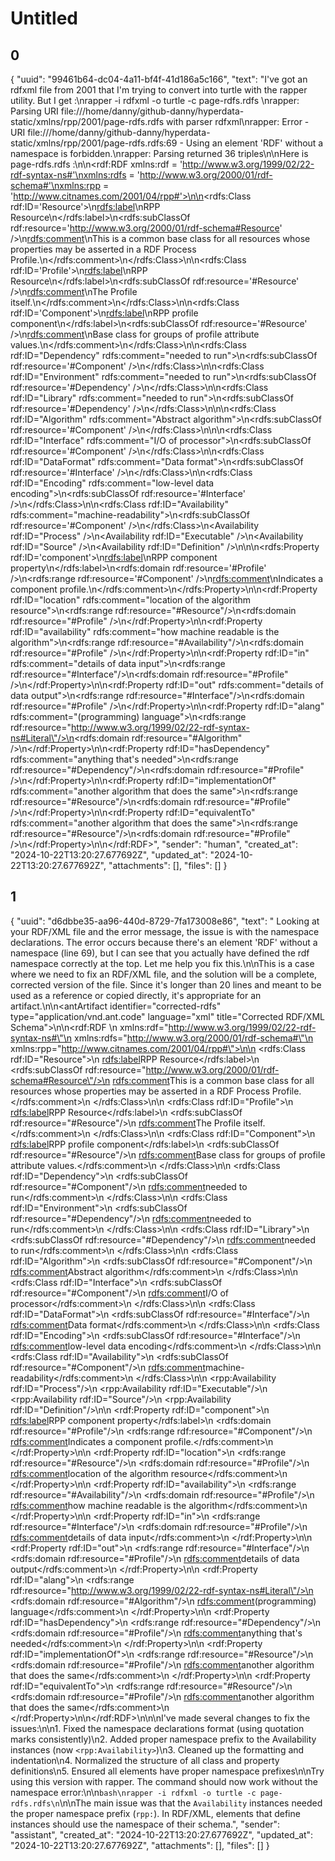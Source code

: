 # Untitled

## 0

{
  "uuid": "99461b64-dc04-4a11-bf4f-41d186a5c166",
  "text": "I've got an rdfxml file from 2001 that I'm trying to convert into turtle with the rapper utility. But I get :\nrapper -i rdfxml -o turtle -c page-rdfs.rdfs \nrapper: Parsing URI file:///home/danny/github-danny/hyperdata-static/xmlns/rpp/2001/page-rdfs.rdfs with parser rdfxml\nrapper: Error - URI file:///home/danny/github-danny/hyperdata-static/xmlns/rpp/2001/page-rdfs.rdfs:69 - Using an element 'RDF' without a namespace is forbidden.\nrapper: Parsing returned 36 triples\n\nHere is page-rdfs.rdfs  :\n<?xml version=\"1.0\" encoding=\"UTF-8\"?>\n<rdf:RDF xmlns:rdf = 'http://www.w3.org/1999/02/22-rdf-syntax-ns#'\nxmlns:rdfs = 'http://www.w3.org/2000/01/rdf-schema#'\nxmlns:rpp = 'http://www.citnames.com/2001/04/rpp#'>\n\n<rdfs:Class rdf:ID='Resource'>\n<rdfs:label>\nRPP Resource\n</rdfs:label>\n<rdfs:subClassOf rdf:resource='http://www.w3.org/2000/01/rdf-schema#Resource' />\n<rdfs:comment>\nThis is a common base class for all resources whose properties may be asserted in a RDF Process Profile.\n</rdfs:comment>\n</rdfs:Class>\n\n<rdfs:Class rdf:ID='Profile'>\n<rdfs:label>\nRPP Resource\n</rdfs:label>\n<rdfs:subClassOf rdf:resource='#Resource' />\n<rdfs:comment>\nThe Profile itself.\n</rdfs:comment>\n</rdfs:Class>\n\n<rdfs:Class rdf:ID='Component'>\n<rdfs:label>\nRPP profile component\n</rdfs:label>\n<rdfs:subClassOf rdf:resource='#Resource' />\n<rdfs:comment>\nBase class for groups of profile attribute values.\n</rdfs:comment>\n</rdfs:Class>\n\n<rdfs:Class rdf:ID=\"Dependency\" rdfs:comment=\"needed to run\">\n<rdfs:subClassOf rdf:resource='#Component' />\n</rdfs:Class>\n\n<rdfs:Class rdf:ID=\"Environment\" rdfs:comment=\"needed to run\">\n<rdfs:subClassOf rdf:resource='#Dependency' />\n</rdfs:Class>\n\n<rdfs:Class rdf:ID=\"Library\" rdfs:comment=\"needed to run\">\n<rdfs:subClassOf rdf:resource='#Dependency' />\n</rdfs:Class>\n\n\n<rdfs:Class rdf:ID=\"Algorithm\" rdfs:comment=\"Abstract algorithm\">\n<rdfs:subClassOf rdf:resource='#Component' />\n</rdfs:Class>\n\n\n<rdfs:Class rdf:ID=\"Interface\" rdfs:comment=\"I/O of processor\">\n<rdfs:subClassOf rdf:resource='#Component' />\n</rdfs:Class>\n\n<rdfs:Class rdf:ID=\"DataFormat\" rdfs:comment=\"Data format\">\n<rdfs:subClassOf rdf:resource='#Interface' />\n</rdfs:Class>\n\n<rdfs:Class rdf:ID=\"Encoding\" rdfs:comment=\"low-level data encoding\">\n<rdfs:subClassOf rdf:resource='#Interface' />\n</rdfs:Class>\n\n<rdfs:Class rdf:ID=\"Availability\" rdfs:comment=\"machine-readability\">\n<rdfs:subClassOf rdf:resource='#Component' />\n</rdfs:Class>\n<Availability rdf:ID=\"Process\" />\n<Availability rdf:ID=\"Executable\" />\n<Availability rdf:ID=\"Source\" />\n<Availability rdf:ID=\"Definition\" />\n\n\n<rdfs:Property rdf:ID='component'>\n<rdfs:label>\nRPP component property\n</rdfs:label>\n<rdfs:domain rdf:resource='#Profile' />\n<rdfs:range rdf:resource='#Component' />\n<rdfs:comment>\nIndicates a component profile.\n</rdfs:comment>\n</rdfs:Property>\n\n<rdf:Property rdf:ID=\"location\" rdfs:comment=\"location of the algorithm resource\">\n<rdfs:range rdf:resource=\"#Resource\"/>\n<rdfs:domain rdf:resource=\"#Profile\" />\n</rdf:Property>\n\n<rdf:Property rdf:ID=\"availability\" rdfs:comment=\"how machine readable is the algorithm\">\n<rdfs:range rdf:resource=\"#Availability\"/>\n<rdfs:domain rdf:resource=\"#Profile\" />\n</rdf:Property>\n\n<rdf:Property rdf:ID=\"in\" rdfs:comment=\"details of data input\">\n<rdfs:range rdf:resource=\"#Interface\"/>\n<rdfs:domain rdf:resource=\"#Profile\" />\n</rdf:Property>\n\n<rdf:Property rdf:ID=\"out\" rdfs:comment=\"details of data output\">\n<rdfs:range rdf:resource=\"#Interface\"/>\n<rdfs:domain rdf:resource=\"#Profile\" />\n</rdf:Property>\n\n<rdf:Property rdf:ID=\"alang\" rdfs:comment=\"(programming) language\">\n<rdfs:range rdf:resource=\"http://www.w3.org/1999/02/22-rdf-syntax-ns#Literal\"/>\n<rdfs:domain rdf:resource=\"#Algorithm\" />\n</rdf:Property>\n\n<rdf:Property rdf:ID=\"hasDependency\" rdfs:comment=\"anything that's needed\">\n<rdfs:range rdf:resource=\"#Dependency\"/>\n<rdfs:domain rdf:resource=\"#Profile\" />\n</rdf:Property>\n\n<rdf:Property rdf:ID=\"implementationOf\" rdfs:comment=\"another algorithm that does the same\">\n<rdfs:range rdf:resource=\"#Resource\"/>\n<rdfs:domain rdf:resource=\"#Profile\" />\n</rdf:Property>\n\n<rdf:Property rdf:ID=\"equivalentTo\" rdfs:comment=\"another algorithm that does the same\">\n<rdfs:range rdf:resource=\"#Resource\"/>\n<rdfs:domain rdf:resource=\"#Profile\" />\n</rdf:Property>\n\n</rdf:RDF>",
  "sender": "human",
  "created_at": "2024-10-22T13:20:27.677692Z",
  "updated_at": "2024-10-22T13:20:27.677692Z",
  "attachments": [],
  "files": []
}

## 1

{
  "uuid": "d6dbbe35-aa96-440d-8729-7fa173008e86",
  "text": " Looking at your RDF/XML file and the error message, the issue is with the namespace declarations. The error occurs because there's an element 'RDF' without a namespace (line 69), but I can see that you actually have defined the rdf namespace correctly at the top. Let me help you fix this.\n\n<antThinking>This is a case where we need to fix an RDF/XML file, and the solution will be a complete, corrected version of the file. Since it's longer than 20 lines and meant to be used as a reference or copied directly, it's appropriate for an artifact.</antThinking>\n\n<antArtifact identifier=\"corrected-rdfs\" type=\"application/vnd.ant.code\" language=\"xml\" title=\"Corrected RDF/XML Schema\">\n<?xml version=\"1.0\" encoding=\"UTF-8\"?>\n<rdf:RDF \n    xmlns:rdf=\"http://www.w3.org/1999/02/22-rdf-syntax-ns#\"\n    xmlns:rdfs=\"http://www.w3.org/2000/01/rdf-schema#\"\n    xmlns:rpp=\"http://www.citnames.com/2001/04/rpp#\">\n\n    <rdfs:Class rdf:ID=\"Resource\">\n        <rdfs:label>RPP Resource</rdfs:label>\n        <rdfs:subClassOf rdf:resource=\"http://www.w3.org/2000/01/rdf-schema#Resource\"/>\n        <rdfs:comment>This is a common base class for all resources whose properties may be asserted in a RDF Process Profile.</rdfs:comment>\n    </rdfs:Class>\n\n    <rdfs:Class rdf:ID=\"Profile\">\n        <rdfs:label>RPP Resource</rdfs:label>\n        <rdfs:subClassOf rdf:resource=\"#Resource\"/>\n        <rdfs:comment>The Profile itself.</rdfs:comment>\n    </rdfs:Class>\n\n    <rdfs:Class rdf:ID=\"Component\">\n        <rdfs:label>RPP profile component</rdfs:label>\n        <rdfs:subClassOf rdf:resource=\"#Resource\"/>\n        <rdfs:comment>Base class for groups of profile attribute values.</rdfs:comment>\n    </rdfs:Class>\n\n    <rdfs:Class rdf:ID=\"Dependency\">\n        <rdfs:subClassOf rdf:resource=\"#Component\"/>\n        <rdfs:comment>needed to run</rdfs:comment>\n    </rdfs:Class>\n\n    <rdfs:Class rdf:ID=\"Environment\">\n        <rdfs:subClassOf rdf:resource=\"#Dependency\"/>\n        <rdfs:comment>needed to run</rdfs:comment>\n    </rdfs:Class>\n\n    <rdfs:Class rdf:ID=\"Library\">\n        <rdfs:subClassOf rdf:resource=\"#Dependency\"/>\n        <rdfs:comment>needed to run</rdfs:comment>\n    </rdfs:Class>\n\n    <rdfs:Class rdf:ID=\"Algorithm\">\n        <rdfs:subClassOf rdf:resource=\"#Component\"/>\n        <rdfs:comment>Abstract algorithm</rdfs:comment>\n    </rdfs:Class>\n\n    <rdfs:Class rdf:ID=\"Interface\">\n        <rdfs:subClassOf rdf:resource=\"#Component\"/>\n        <rdfs:comment>I/O of processor</rdfs:comment>\n    </rdfs:Class>\n\n    <rdfs:Class rdf:ID=\"DataFormat\">\n        <rdfs:subClassOf rdf:resource=\"#Interface\"/>\n        <rdfs:comment>Data format</rdfs:comment>\n    </rdfs:Class>\n\n    <rdfs:Class rdf:ID=\"Encoding\">\n        <rdfs:subClassOf rdf:resource=\"#Interface\"/>\n        <rdfs:comment>low-level data encoding</rdfs:comment>\n    </rdfs:Class>\n\n    <rdfs:Class rdf:ID=\"Availability\">\n        <rdfs:subClassOf rdf:resource=\"#Component\"/>\n        <rdfs:comment>machine-readability</rdfs:comment>\n    </rdfs:Class>\n\n    <rpp:Availability rdf:ID=\"Process\"/>\n    <rpp:Availability rdf:ID=\"Executable\"/>\n    <rpp:Availability rdf:ID=\"Source\"/>\n    <rpp:Availability rdf:ID=\"Definition\"/>\n\n    <rdf:Property rdf:ID=\"component\">\n        <rdfs:label>RPP component property</rdfs:label>\n        <rdfs:domain rdf:resource=\"#Profile\"/>\n        <rdfs:range rdf:resource=\"#Component\"/>\n        <rdfs:comment>Indicates a component profile.</rdfs:comment>\n    </rdf:Property>\n\n    <rdf:Property rdf:ID=\"location\">\n        <rdfs:range rdf:resource=\"#Resource\"/>\n        <rdfs:domain rdf:resource=\"#Profile\"/>\n        <rdfs:comment>location of the algorithm resource</rdfs:comment>\n    </rdf:Property>\n\n    <rdf:Property rdf:ID=\"availability\">\n        <rdfs:range rdf:resource=\"#Availability\"/>\n        <rdfs:domain rdf:resource=\"#Profile\"/>\n        <rdfs:comment>how machine readable is the algorithm</rdfs:comment>\n    </rdf:Property>\n\n    <rdf:Property rdf:ID=\"in\">\n        <rdfs:range rdf:resource=\"#Interface\"/>\n        <rdfs:domain rdf:resource=\"#Profile\"/>\n        <rdfs:comment>details of data input</rdfs:comment>\n    </rdf:Property>\n\n    <rdf:Property rdf:ID=\"out\">\n        <rdfs:range rdf:resource=\"#Interface\"/>\n        <rdfs:domain rdf:resource=\"#Profile\"/>\n        <rdfs:comment>details of data output</rdfs:comment>\n    </rdf:Property>\n\n    <rdf:Property rdf:ID=\"alang\">\n        <rdfs:range rdf:resource=\"http://www.w3.org/1999/02/22-rdf-syntax-ns#Literal\"/>\n        <rdfs:domain rdf:resource=\"#Algorithm\"/>\n        <rdfs:comment>(programming) language</rdfs:comment>\n    </rdf:Property>\n\n    <rdf:Property rdf:ID=\"hasDependency\">\n        <rdfs:range rdf:resource=\"#Dependency\"/>\n        <rdfs:domain rdf:resource=\"#Profile\"/>\n        <rdfs:comment>anything that's needed</rdfs:comment>\n    </rdf:Property>\n\n    <rdf:Property rdf:ID=\"implementationOf\">\n        <rdfs:range rdf:resource=\"#Resource\"/>\n        <rdfs:domain rdf:resource=\"#Profile\"/>\n        <rdfs:comment>another algorithm that does the same</rdfs:comment>\n    </rdf:Property>\n\n    <rdf:Property rdf:ID=\"equivalentTo\">\n        <rdfs:range rdf:resource=\"#Resource\"/>\n        <rdfs:domain rdf:resource=\"#Profile\"/>\n        <rdfs:comment>another algorithm that does the same</rdfs:comment>\n    </rdf:Property>\n\n</rdf:RDF>\n</antArtifact>\n\nI've made several changes to fix the issues:\n\n1. Fixed the namespace declarations format (using quotation marks consistently)\n2. Added proper namespace prefix to the Availability instances (now `<rpp:Availability>`)\n3. Cleaned up the formatting and indentation\n4. Normalized the structure of all class and property definitions\n5. Ensured all elements have proper namespace prefixes\n\nTry using this version with rapper. The command should now work without the namespace error:\n\n```bash\nrapper -i rdfxml -o turtle -c page-rdfs.rdfs\n```\n\nThe main issue was that the `Availability` instances needed the proper namespace prefix (`rpp:`). In RDF/XML, elements that define instances should use the namespace of their schema.",
  "sender": "assistant",
  "created_at": "2024-10-22T13:20:27.677692Z",
  "updated_at": "2024-10-22T13:20:27.677692Z",
  "attachments": [],
  "files": []
}
